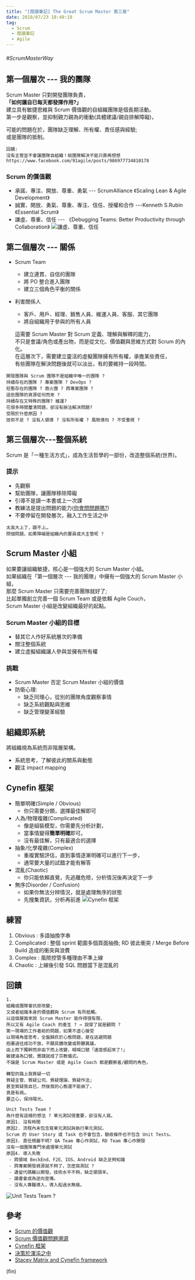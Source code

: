 ```yaml
---
title: "[閱讀筆記] The Great Scrum Master 第三章"
date: 2018/07/23 18:49:19
tag:
  - Scrum
  - 閱讀筆記
  - Agile
---
```


###### #ScrumMasterWay

## 第一個層次 --- 我的團隊

Scrum Master 只對開發團隊負責，  
**「如何讓自已每天都發揮作用?」**  
建立具有敏捷思維與 Scrum 價值觀的自組織團隊是個長期活動。  
第一步是觀察，並抑制親力親為的衝動(具體建議/親自排解障礙)，

可能的問題在於，團隊缺乏理解、所有權、責任感與經驗;  
或是團隊的抵制。

```text
回饋:
沒有主管並不會讓團隊自組織！給團隊解決不能只靠再想想
https://www.facebook.com/91agile/posts/986977734810178
```

### Scrum 的價值觀

- 承諾、專注、開放、尊重、勇氣
  --- ScrumAlliance 《Scaling Lean & Agile Development》
- 誠實、開放、勇氣、尊重、專注、信任、授權和合作
  ---Kenneth S.Rubin《Essential Scrum》
- 謙虛、尊重、信任
  --- 《Debugging Teams: Better Productivity through Collaboration》
  ![謙虛、尊重、信任](https://i.imgur.com/INV1pyF.png)

## 第二個層次 --- 關係

- Scrum Team
  - 建立連貫、自信的團隊
  - 將 PO 整合進入團隊
  - 建立三個角色平衡的關係
- 利害關係人

  - 客戶、用戶、經理、銷售人員、維運人員、客服、其它團隊
  - 將自組織用于參與的所有人員

  這需要 Scrum Master 對 Scrum 定義、理解與解釋的能力，  
  不只是會議/角色或產出物，而是從文化、價值觀與思維方式對 Scrum 的內化。  
  在這層次下，需要建立靈活的虛擬團隊擁有所有權，承擔某些責任，  
  有些團隊在解決問題後就可以淡出，有的要維持一段時間。

```text
開發團隊與 Scrum 團隊不是組織中唯一的團隊 ?
持續存在的團隊 ? 專案團隊 ? DevOps ?
短暫存在的團隊 ? 救火團 ? 跨專案團隊 ?
這些團隊的資源從何而來 ?
持續存在又特殊的團隊? 維運?
花很多時間釐清問題，卻沒有辦法解決問題?
受限於什麼原因 ?
技術不足 ? 沒有人領導 ? 沒有所有權 ? 風險導向 ? 不受重視 ?
```

## 第三個層次---整個系統

Scrum 是「一種生活方式」，成為生活哲學的一部份，改造整個系統(世界)。

### 提示

- 先觀察
- 幫助團隊，讓團隊移除障礙
- 引導不是讀一本書或上一次課
- 教練法是提出問題的能力([你會問問題嗎?](http://www.books.com.tw/products/0010478689))
- 不要停留在開發層次，融入工作生活之中

```text
太高大上了，跟不上…
問個問題，如果障礙是組織內的要員或大主管呢 ?

```

## Scrum Master 小組

如果要讓組織敏捷，核心是一個強大的 Scrum Master 小組。  
如果組織在「第一個層次 --- 我的團隊」中擁有一個強大的 Scrum Master 小組，  
那麼 Scrum Master 只需要完善團隊就好了;  
比起單獨創立完善一個 Scrum Team 或是依賴 Agile Couch，  
Scrum Master 小組是改變組織最好的起點。

### Scrum Master 小組的目標

- 替其它人作好系統層次的準備
- 關注整個系統
- 建立虛擬組織讓人參與並擁有所有權

### 挑戰

- Scrum Master 否定 Scrum Master 小組的價值
- 防衛心理:
  - 缺乏同理心，從別的團隊角度觀察事情
  - 缺乏系統觀點與思維
  - 缺乏管理變革經驗

## 組織即系統

將組織視為系統而非階層架構。

- 系統思考，了解彼此的關系與動態
- 觀注 impact mapping

## Cynefin 框架

- 簡單明確(Simple / Obvious)
  - 你只需要分類，選擇最佳解即可
- 人為/物理複雜(Complicated)
  - 像是組裝模型，你需要先分析計劃，
  - 當事情變得**簡單明確**即可。
  - 沒有最佳解，只有最適合的選擇
- 抽象/化學複雜(Complex)
  - 重複實驗評估，直到事情逐漸明確可以進行下一步，
  - 通常要大量的試錯才能有解答
- 混亂(Chaotic)
  - 你只能依賴直覺，先逃離危險，分析情況後再決定下一步
- 無序(Disorder / Confusion)
  - 如果你無法分辨情況，就是處理無序的狀態
  - 先搜集資訊，分析再前進
    ![Cynefin 框架](https://upload.wikimedia.org/wikipedia/commons/f/f7/Cynefin_framework_by_Edwin_Stoop.jpg)

## 練習

1. Obvious : 多語抽換字串
2. Complicated : 整個 sprint 範圍多個頁面抽換;
   RD 彼此衝突 / Merge Before Build 造成的衝突與浪費
3. Complex : 風險控管多種理由不準上線
4. Chaotic : 上線後引發 SQL 問題當下是混亂的

## 回饋

```text
1.
組織或團隊會抗拒改變;
又或者組識本身的價值觀與 Scrum 有所抵觸。
以這個層面來說 Scrum Master 能作得很有限，
所以又有 Agile Coach 的產生 ? → 說穿了就是顧問 ?
第一現場的工作者給的問題，如果不虛心接受
以現場角度思考，全盤歸疚於心態問題，是在逃避問題
抱著過往成功不放，不願具體改變或聆聽異議，
由上而下獨幹而非由下而上改變，喊喊口號「速度感起來了!」
敏捷淪為口號，實踐就成了宗教儀式。
不論是 Scrum Master 或是 Agile Coach 都是觀察者/顧問的角色，
```

```text
轉型的路上我質疑一切
質疑主管、質疑公司、質疑理論、質疑作法;
甚至質疑我自已，然後我的心態還不能崩了，
真是有病…
要正心，保持陽光。
```

```text
Unit Tests Team ?
為什麼有這樣的想法 ? 單元測試很重要，卻沒有人寫。
原因1. 沒有時間
原因2. 流程內未包含寫單元測試與執行單元測試，
Scrum 的 User Story 或 Task 也不會包含，驗收條件也不包含 Unit Tests。
原因3. 責任規屬不明? QA Team 專心作測試，RD Team 專心作開發
沒有一個團隊專門來處理單元測試
原因4. 導入失敗
 - 跨領域 BeckEnd、F2E、IOS、Android 缺乏足夠知識
 - 跨專案開發資源就不夠了，怎麼寫測試 ?
 - 遺留代碼難以開發，技術水平不夠，缺乏領頭羊。
 - 讀書會成為逆向宣傳。
 - 沒有人專職導入，導入船過水無痕。
```

![Unit Tests Team ?](https://i.imgur.com/151g6vV.jpg)

## 參考

- [Scrum 的價值觀](https://ruddyblog.wordpress.com/tag/scrum價值觀/)
- [Scrum 價值觀問題溯源](https://www.jianshu.com/p/1293bfe84446)
- [Cynefin 框架](https://en.wikipedia.org/wiki/Cynefin_framework)
- [決策於渾沌之中](https://www.hbrtaiwan.com/article_content_AR0000595.html)
- [Stacey Matrix and Cynefin framework](https://www.jianshu.com/p/a17aaadb4d80)

(fin)
